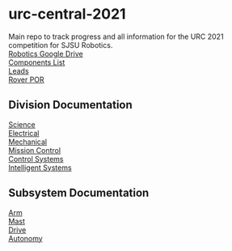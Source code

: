 # urc-central-2021
Main repo to track progress and all information for the URC 2021 competition for SJSU Robotics.
<br />
[Robotics Google Drive](https://drive.google.com/drive/u/1/folders/0AMkfCPdUQjAtUk9PVA)  
[Components List](https://docs.google.com/spreadsheets/d/1pIhI2VJR_fADTYlfWnPg5Y6lvLI7TMzRsGy_LCxZKhc/edit#gid=1704595482)  
[Leads](https://docs.google.com/presentation/d/1s-Qgfs6sdip36D7jrmv8OEf0aU_OwsSCoxct0UsKlas/edit#slide=id.g80a8048a34_6_5)  
[Rover POR](https://docs.google.com/presentation/d/17clPo-6g9CDImaTh3-akEh0AcbR9gbY4OoO5jGr4u0E/edit#slide=id.g67d1ef67815700a3_12)

## Division Documentation
[Science]()  
[Electrical]()  
[Mechanical]()  
[Mission Control]()  
[Control Systems](https://docs.google.com/presentation/d/16GxLmgvEyFMOj6CX3cSmKUxdSUxjWPekUrT9ix32nQg/edit#slide=id.p)  
[Intelligent Systems](https://docs.google.com/presentation/d/1Ixg9pHXM8jfhDKHEwwc2twKoRcqcA9IQiIk_uSOc-uQ/edit#slide=id.p)
## Subsystem Documentation
[Arm](https://docs.google.com/presentation/d/1qjd_dVSfRSPBeoAVB1rhnMe76ijg82zSYOLnXF8JLuE/edit)  
[Mast]()  
[Drive](https://docs.google.com/presentation/d/1v0WoSQskHVO9k7viMhw-HPzhfZXHo48zpKoqh7pbMyw/edit#slide=id.p)  
[Autonomy]()   
